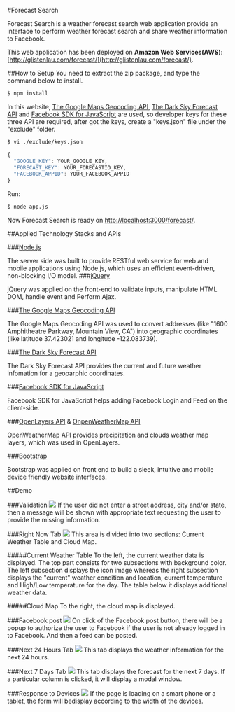 #Forecast Search

Forecast Search is a weather forecast search web application provide an interface to perform weather forecast search and share weather information to Facebook.
 
 This web application has been deployed on **Amazon Web Services(AWS)**: 
 [http://glistenlau.com/forecast/](http://glistenlau.com/forecast/).
 
##How to Setup
You need to extract the zip package, and type the command below to install.

```bash
$ npm install
```

In this website, [The Google Maps Geocoding API](https://developers.google.com/maps/documentation/geocoding/intro), [The Dark Sky Forecast API](https://developer.forecast.io/) and [Facebook SDK for JavaScript](https://developers.facebook.com/docs/javascript/) are used, so developer keys for these three API are required, after got the keys, create a "keys.json" file under the "exclude" folder.

```bash
$ vi ./exclude/keys.json
```

```js
{
  "GOOGLE_KEY": YOUR_GOOGLE_KEY,
  "FORECAST_KEY": YOUR_FORECASTIO_KEY,
  "FACEBOOK_APPID": YOUR_FACEBOOK_APPID
}
```
Run:

```bash
$ node app.js
```
Now Forecast Search is ready on [http://localhost:3000/forecast/](http://localhost:3000/forecast/).

 
##Applied Technology Stacks and APIs

###[Node.js](https://nodejs.org/en/)

The server side was built to provide RESTful web service for web and mobile applications using Node.js, which uses an efficient event-driven, non-blocking I/O model.
###[jQuery](https://jquery.com/)

jQuery was applied on the front-end to validate inputs, manipulate HTML DOM, handle event and Perform Ajax.

###[The Google Maps Geocoding API](https://developers.google.com/maps/documentation/geocoding/intro)

The Google Maps Geocoding API was used to convert addresses (like "1600 Amphitheatre Parkway, Mountain View, CA") into geographic coordinates (like latitude 37.423021 and longitude -122.083739).

###[The Dark Sky Forecast API](https://developer.forecast.io/)

The Dark Sky Forecast API provides the current and future weather infomation for a geoparphic coordinates.

###[Facebook SDK for JavaScript](https://developers.facebook.com/docs/javascript/)

Facebook SDK for JavaScript helps adding Facebook Login and Feed on the client-side.

###[OpenLayers API](http://openlayers.org/) & [OnpenWeatherMap API](http://openlayers.org/)

OpenWeatherMap API provides precipitation and clouds weather map layers, which was used in OpenLayers.

###[Bootstrap](http://getbootstrap.com/)

Bootstrap was applied on front end to build a sleek, intuitive and mobile device friendly website interfaces.

##Demo

###Validation
![](https://googledrive.com/host/0B6oQwX6qlmnZMS0yano1MTg2NWc)
If the user did not enter a street address, city and/or state, then a message will be shown with appropriate text requesting the user to provide the missing information.

###Right Now Tab
![](https://googledrive.com/host/0B6oQwX6qlmnZNnR3WkNVQk5UMlE)
This area is divided into two sections: Current Weather Table and Cloud Map.

#####Current Weather Table
To the left, the current weather data is displayed. The top part consists for two subsections with background color. The left subsection displays the icon image whereas the right subsection displays the "current" weather condition and location, current temperature and High/Low temperature for the day. The table below it displays additional weather data.

#####Cloud Map
To the right, the cloud map is displayed.

###Facebook post
![](https://googledrive.com/host/0B6oQwX6qlmnZa3hBU2V5UW81cDA/)
On click of the Facebook post button, there will be a popup to authorize the user to Facebook if the user is not already logged in to Facebook. And then a feed can be posted.

###Next 24 Hours Tab
![](https://googledrive.com/host/0B6oQwX6qlmnZbWFuRlBIZFZmbnM)
This tab displays the weather information for the next 24 hours.

###Next 7 Days Tab
![](https://googledrive.com/host/0B6oQwX6qlmnZNWRiajhIQVRXc0E)
This tab displays the forecast for the next 7 days. 
If a particular column is clicked, it will display a modal window.

###Response to Devices
![](https://googledrive.com/host/0B6oQwX6qlmnZdmVhVDkzYmpwcms)
If the page is loading on a smart phone or a tablet, the form will bedisplay according to the width of the devices.


